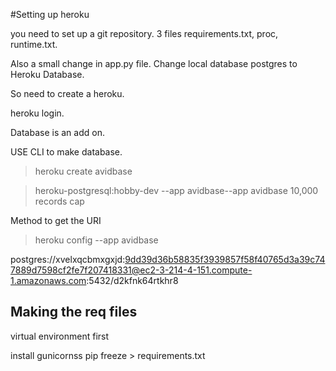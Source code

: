 #Setting up heroku

you need to set up a git repository. 3 files requirements.txt, proc, runtime.txt. 

Also a small change in app.py file. Change local database postgres to Heroku Database. 

So need to create a heroku.

heroku login.

Database is an add on.

USE CLI to make database.
 
 >heroku create avidbase

 >  heroku-postgresql:hobby-dev --app avidbase--app avidbase
 10,000 records cap

 Method to get the URI 

 > heroku config --app avidbase


postgres://xvelxqcbmxgxjd:9dd39d36b58835f3939857f58f40765d3a39c747889d7598cf2fe7f207418331@ec2-3-214-4-151.compute-1.amazonaws.com:5432/d2kfnk64rtkhr8

## Making the req files

virtual environment first

install gunicornss
pip freeze > requirements.txt